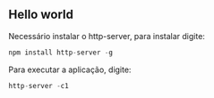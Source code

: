 ## Hello world

Necessário instalar o http-server, para instalar digite:
```js
npm install http-server -g
```

Para executar a aplicação, digite:
```js
http-server -c1
```
